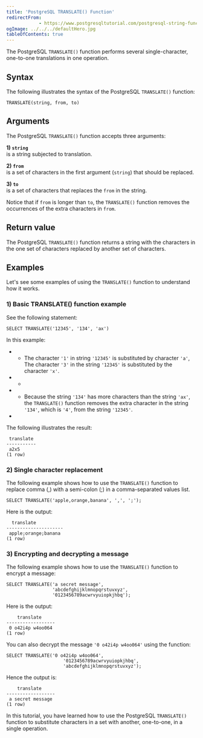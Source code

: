 ```yaml
---
title: 'PostgreSQL TRANSLATE() Function'
redirectFrom: 
            - https://www.postgresqltutorial.com/postgresql-string-functions/postgresql-translate/
ogImage: ../../../defaultHero.jpg
tableOfContents: true
---
```


The PostgreSQL `TRANSLATE()` function performs several single-character, one-to-one translations in one operation.



## Syntax



The following illustrates the syntax of the PostgreSQL `TRANSLATE()` function:



```
TRANSLATE(string, from, to)
```



## Arguments



The PostgreSQL `TRANSLATE()` function accepts three arguments:



**1) `string`**  
is a string subjected to translation.



**2) `from`**  
is a set of characters in the first argument (`string`) that should be replaced.



**3) `to`**  
is a set of characters that replaces the `from` in the string.



Notice that if `from` is longer than `to`, the `TRANSLATE()` function removes the occurrences of the extra characters in `from`.



## Return value



The PostgreSQL `TRANSLATE()` function returns a string with the characters in the one set of characters replaced by another set of characters.



## Examples



Let's see some examples of using the `TRANSLATE()` function to understand how it works.



### 1) Basic TRANSLATE() function example



See the following statement:



```
SELECT TRANSLATE('12345', '134', 'ax')
```



In this example:



- - The character `'1'` in string `'12345'` is substituted by character `'a'`, The character `'3'` in the string `'12345'` is substituted by the character `'x'`.
- -
- - Because the string `'134'` has more characters than the string `'ax'`, the `TRANSLATE()` function removes the extra character in the string `'134'`, which is `'4'`, from the string `'12345'`.
- 


The following illustrates the result:



```
 translate
-----------
 a2x5
(1 row)
```



### 2) Single character replacement



The following example shows how to use the `TRANSLATE()` function to replace comma (,) with a semi-colon (;) in a comma-separated values list.



```
SELECT TRANSLATE('apple,orange,banana', ',', ';');
```



Here is the output:



```
  translate
---------------------
 apple;orange;banana
(1 row)
```



### 3) Encrypting and decrypting a message



The following example shows how to use the `TRANSLATE()` function to encrypt a message:



```
SELECT TRANSLATE('a secret message',
                 'abcdefghijklmnopqrstuvxyz',
                 '0123456789acwrvyuiopkjhbq');
```



Here is the output:



```
    translate
------------------
 0 o42i4p w4oo064
(1 row)
```



You can also decrypt the message `'0 o42i4p w4oo064'` using the function:



```
SELECT TRANSLATE('0 o42i4p w4oo064',
                     '0123456789acwrvyuiopkjhbq',
                     'abcdefghijklmnopqrstuvxyz');
```



Hence the output is:



```
    translate
------------------
 a secret message
(1 row)
```



In this tutorial, you have learned how to use the PostgreSQL `TRANSLATE()` function to substitute characters in a set with another, one-to-one, in a single operation.

